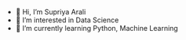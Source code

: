 - 👋 Hi, I’m Supriya Arali
- 👀 I’m interested in Data Science
- 🌱 I’m currently learning Python, Machine Learning

<!---
Supriya-Arali/Supriya-Arali is a ✨ special ✨ repository because its `README.md` (this file) appears on your GitHub profile.
You can click the Preview link to take a look at your changes.
--->
